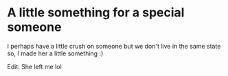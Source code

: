 # A little something for a special someone

<p>I perhaps have a little crush on someone but we don't live in the same state so, I made her a little something :)</p>

<p>Edit: She left me lol</p>
